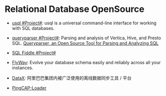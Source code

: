 # Relational Database OpenSource

* [usql #Project#](https://github.com/knq/usql): usql is a universal command-line interface for working with SQL databases.

* [queryparser #Project#](https://github.com/uber/queryparser): Parsing and analysis of Vertica, Hive, and Presto SQL. [Queryparser, an Open Source Tool for Parsing and Analyzing SQL](https://eng.uber.com/queryparser/)

* [SQL Fiddle #Project#](http://sqlfiddle.com/)

* [FlyWay](https://github.com/flyway/flyway): Evolve your database schema easily and reliably across all your instances.

* [DataX](https://github.com/alibaba/DataX): 阿里巴巴集团内被广泛使用的离线数据同步工具 / 平台

* [PingCAP-Loader](https://github.com/pingcap/docs-cn/blob/master/tools/loader.md)
